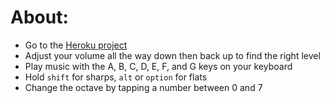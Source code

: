 # About:
- Go to the [Heroku project](https://kebo.herokuapp.com/)
- Adjust your volume all the way down then back up to find the right level
- Play music with the A, B, C, D, E, F, and G keys on your keyboard
- Hold `shift` for sharps, `alt` or `option` for flats
- Change the octave by tapping a number between 0 and 7
